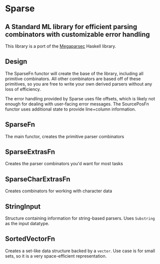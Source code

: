 
# Sparse

## A Standard ML library for efficient parsing combinators with customizable error handling

This library is a port of the [Megaparsec](https://hackage.haskell.org/package/megaparsec) Haskell library.

## Design

The SparseFn functor will create the base of the library, including all primitive
combinators. All other combinators are based off of these primitives, so you are
free to write your own derived parsers without any loss of efficiency.

The error handling provided by Sparse uses file offsets, which is likely not
enough for dealing with user-facing error messages. The SourcePosFn functor
uses additional state to provide line+column information.

## SparseFn

The main functor, creates the primitive parser combinators

## SparseExtrasFn

Creates the parser combinators you'd want for most tasks

## SparseCharExtrasFn

Creates combinators for working with character data

## StringInput

Structure containing information for string-based parsers.
Uses `Substring` as the input datatype.

## SortedVectorFn

Creates a set-like data structure backed by a `vector`. Use case is for
small sets, so it is a very space-efficient representation.

